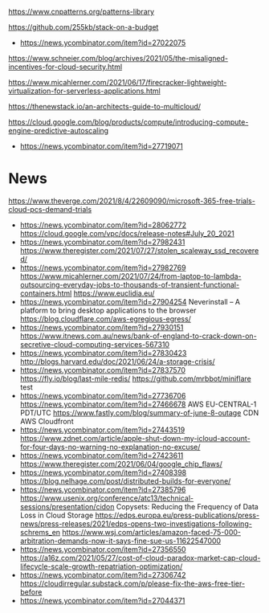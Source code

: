 https://www.cnpatterns.org/patterns-library

https://github.com/255kb/stack-on-a-budget
* https://news.ycombinator.com/item?id=27022075

https://www.schneier.com/blog/archives/2021/05/the-misaligned-incentives-for-cloud-security.html

https://www.micahlerner.com/2021/06/17/firecracker-lightweight-virtualization-for-serverless-applications.html

https://thenewstack.io/an-architects-guide-to-multicloud/

https://cloud.google.com/blog/products/compute/introducing-compute-engine-predictive-autoscaling
* https://news.ycombinator.com/item?id=27719071

# News
https://www.theverge.com/2021/8/4/22609090/microsoft-365-free-trials-cloud-pcs-demand-trials
* https://news.ycombinator.com/item?id=28062772
https://cloud.google.com/vpc/docs/release-notes#July_20_2021
* https://news.ycombinator.com/item?id=27982431
https://www.theregister.com/2021/07/27/stolen_scaleway_ssd_recovered/
* https://news.ycombinator.com/item?id=27982769
https://www.micahlerner.com/2021/07/24/from-laptop-to-lambda-outsourcing-everyday-jobs-to-thousands-of-transient-functional-containers.html
https://www.euclidia.eu/
* https://news.ycombinator.com/item?id=27904254 Neverinstall – A platform to bring desktop applications to the browser
https://blog.cloudflare.com/aws-egregious-egress/
* https://news.ycombinator.com/item?id=27930151
https://www.itnews.com.au/news/bank-of-england-to-crack-down-on-secretive-cloud-computing-services-567310
* https://news.ycombinator.com/item?id=27830423
http://blogs.harvard.edu/doc/2021/06/24/a-storage-crisis/
* https://news.ycombinator.com/item?id=27837570
https://fly.io/blog/last-mile-redis/
https://github.com/mrbbot/miniflare test
* https://news.ycombinator.com/item?id=27736706
https://news.ycombinator.com/item?id=27466678 AWS EU-CENTRAL-1 PDT/UTC
https://www.fastly.com/blog/summary-of-june-8-outage CDN AWS Cloudfront
* https://news.ycombinator.com/item?id=27443519
https://www.zdnet.com/article/apple-shut-down-my-icloud-account-for-four-days-no-warning-no-explanation-no-excuse/
* https://news.ycombinator.com/item?id=27423611
https://www.theregister.com/2021/06/04/google_chip_flaws/
* https://news.ycombinator.com/item?id=27408398
https://blog.nelhage.com/post/distributed-builds-for-everyone/
* https://news.ycombinator.com/item?id=27385796
https://www.usenix.org/conference/atc13/technical-sessions/presentation/cidon  Copysets: Reducing the Frequency of Data Loss in Cloud Storage
https://edps.europa.eu/press-publications/press-news/press-releases/2021/edps-opens-two-investigations-following-schrems_en
https://www.wsj.com/articles/amazon-faced-75-000-arbitration-demands-now-it-says-fine-sue-us-11622547000
* https://news.ycombinator.com/item?id=27356550
https://a16z.com/2021/05/27/cost-of-cloud-paradox-market-cap-cloud-lifecycle-scale-growth-repatriation-optimization/
* https://news.ycombinator.com/item?id=27306742
https://cloudirregular.substack.com/p/please-fix-the-aws-free-tier-before
* https://news.ycombinator.com/item?id=27044371